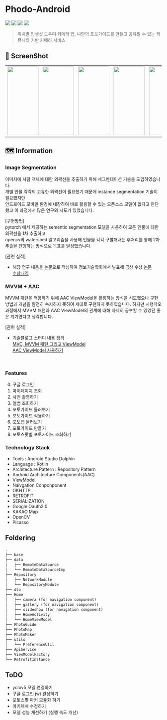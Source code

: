 # Phodo-Android
<div align=Left>
<img src="https://img.shields.io/badge/Android-3DDC84?style=round-square&logo=Android&logoColor=white"/>
<img src="https://img.shields.io/badge/Kotlin-7F52FF?style=round-square&logo=Kotlin&logoColor=white"/>
<img src="https://img.shields.io/badge/JetPack-4285F4?style=round-square&logo=JetPack&logoColor=white"/>
<img src="https://img.shields.io/badge/Retrofit2-000000?style=round-square&logo=Retrofit&logoColor=white"/>
</div>

> 위치별 인생샷 도우미 카메라 앱, 나만의 포토가이드를 만들고 공유할 수 있는 커뮤니티 기반 카메라 서비스

## 📱 ScreenShot
| | | | | | |
| -------- | -------- | -------- | -------- | -------- | -------- |
| <img src="uiux/적용.png" width="100" height="220"> | <img src="uiux/리스트.png" width="100" height="220"> | <img src="uiux/상세.png" width="100" height="220">| <img src="uiux/갤러리생성.png" width="100" height="220">|<img src="uiux/컨투어선택.png" width="100" height="220">| <img src="uiux/태그.png" width="100" height="220">|




## 🗺️ Information

### Image Segmentation
이미지에 사람 객체에 대한 외곽선을 추출하기 위해 세그멘테이션 기술을 도입하였습니다.  <br>
개별 인물 각각의 고유한 외곽선이 필요했기 때문에 instance segmentation 기술이 필요했지만 <br>
안드로이드 모바일 환경에 내장하여 바로 활용할 수 있는 오픈소스 모델이 없다고 판단했고 이 과정에서 많은 연구와 시도가 있었습니다. <br>

[구현방법] <br>
pytorch 에서 제공하는 sementic segmentation 모델을 사용하여 모든 인물에 대한 외곽선을 1차 추출하고 <br>
opencv의 watershed 알고리즘을 사용해 인물을 각각 구별해내는 후처리를 통해 2차 추출을 진행하는 방식으로 목표를 달성했습니다.  <br>

[관련 실적]
* 해당 연구 내용을 논문으로 작성하여 정보기술학회에서 발표해 금상 수상
[논문](segmentation/김경민_정보기술학회_2023_final.pdf)<br>
[수상내역](segmentation/정보기술학회.jpeg)<br>

### MVVM + AAC
MVVM 패턴을 적용하기 위해 AAC ViewModel을 활용하는 방식을 시도했으나 구현방법과 개념을 완전히 숙지하지 못하여 제대로 구현하지 못하였습니다.
하지만 시행착오 과정에서 MVVM 패턴과 AAC ViewModel의 관계에 대해 자세히 공부할 수 있었던 좋은 계기였다고 생각합니다.<br>


[관련 실적]
* 기술블로그 스터디 내용 정리 <br>
[MVC, MVVM 패턴 그리고 ViewModel](https://studyroadmap-kkm.tistory.com/168) <br>
[AAC ViewModel 사용하기](https://studyroadmap-kkm.tistory.com/169)
<br>


### Features
0. 구글 로그인
1. 마이페이지 조회
2. 사진 촬영하기
3. 앨범 조회하기
4. 포토가이드 둘러보기
5. 포토가이드 적용하기
6. 포토맵 둘러보기
7. 포토가이드 만들기
8. 포토스팟별 포토가이드 조회하기

### Technology Stack
* Tools : Android Studio Dolphin
* Language : Kotlin
* Architecture Pattern : Repository Pattern
* Android Architecture Components(AAC)
* ViewModel
* Naivgation Conponponent
* OKHTTP
* RETROFIT
* SERIALIZATION
* Google Oauth2.0
* KAKAO Map
* OpenCV
* Picasso


## Foldering
```
.
├── base
├── data
│   ├── RemoteDataSource
│   └── RemoteDataSourceImp
├── Repository
│   ├── NetworkModule
│   └── RepositoryModule
├── dto
├── Home
│   ├── camera (for navigation component)
│   ├── gallery (for navigation component)
│   ├── slideshow (for navigation component)
│   ├── HomeActivity
│   └── HomeViewModel
├── PhotoGuide
├── PhotoMap
├── PhotoMaker
├── utils
│   └── PreferenceUtil
├── ApiService
├── ViewModelFactory
└── RetrofitInstance

```

## ToDO
* yolov5 모델 연결하기
* 구글 로그인 jwt 완성하기
* 포토스팟 마커 모듈화 하기
* 아키텍쳐 수정하기
* 모델 성능 개선하기 (실행 속도 개선)
